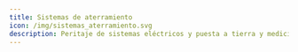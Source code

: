 ```yaml
---
title: Sistemas de aterramiento
icon: /img/sistemas_aterramiento.svg
description: Peritaje de sistemas eléctricos y puesta a tierra y medición de comercial e industrial incluyendo pararrayos
---
```

